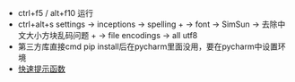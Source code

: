 + ctrl+f5 / alt+f10 运行
+ ctrl+alt+s settings -> inceptions -> spelling 
                    + -> font -> SimSun -> 去除中文大小方块乱码问题
                    + -> file encodings -> all utf8
+ 第三方库直接cmd pip install后在pycharm里面没用，要在pycharm中设置环境
+ [快速提示函数](https://blog.csdn.net/u011012422/article/details/84839131)

